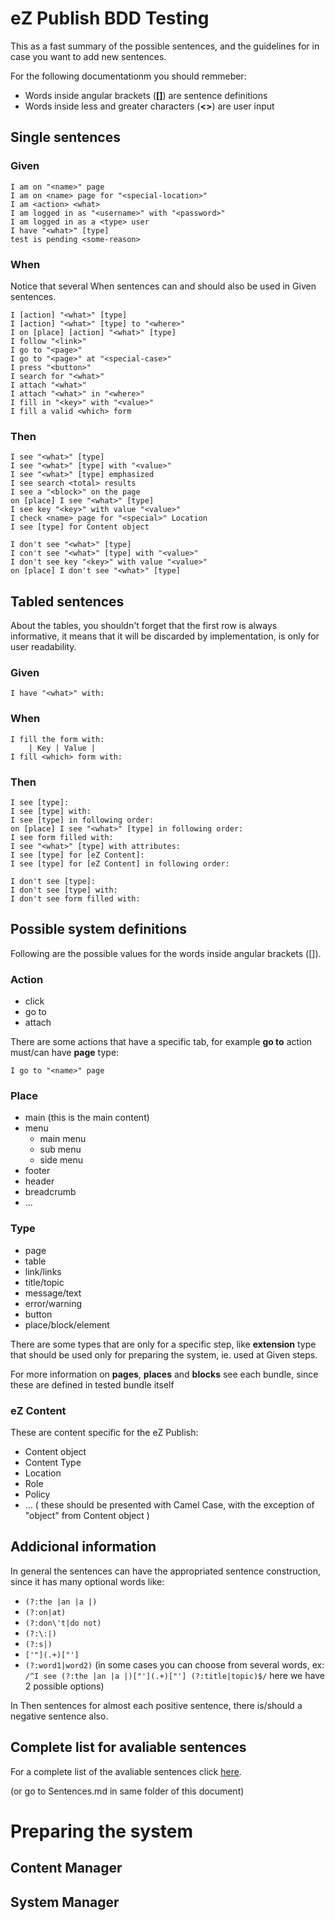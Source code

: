 # eZ Publish BDD Testing

This as a fast summary of the possible sentences,
and the guidelines for in case you want to add new sentences.

For the following documentationm you should remmeber:

* Words inside angular brackets (**[]**) are sentence definitions
* Words inside less and greater characters (**<>**) are user input



## Single sentences


### Given

    I am on "<name>" page
    I am on <name> page for "<special-location>"
    I am <action> <what>
    I am logged in as "<username>" with "<password>"
    I am logged in as a <type> user
    I have "<what>" [type]
    test is pending <some-reason>


### When

Notice that several When sentences can and should also be used in Given sentences.

    I [action] "<what>" [type]
    I [action] "<what>" [type] to "<where>"
    I on [place] [action] "<what>" [type]
    I follow "<link>"
    I go to "<page>"
    I go to "<page>" at "<special-case>"
    I press "<button>"
    I search for "<what>"
    I attach "<what>"
    I attach "<what>" in "<where>"
    I fill in "<key>" with "<value>"
    I fill a valid <which> form


### Then

    I see "<what>" [type]
    I see "<what>" [type] with "<value>"
    I see "<what>" [type] emphasized
    I see search <total> results
    I see a "<block>" on the page
    on [place] I see "<what>" [type]
    I see key "<key>" with value "<value>"
    I check <name> page for "<special>" Location
    I see [type] for Content object

    I don't see "<what>" [type]
    I con't see "<what>" [type] with "<value>"
    I don't see key "<key>" with value "<value>"
    on [place] I don't see "<what>" [type]



## Tabled sentences

About the tables, you shouldn't forget that the first row is always informative,
it means that it will be discarded by implementation, is only for user
readability.


### Given

    I have "<what>" with:


### When

    I fill the form with:
        | Key | Value |
    I fill <which> form with:


### Then

    I see [type]:
    I see [type] with:
    I see [type] in following order:
    on [place] I see "<what>" [type] in following order:
    I see form filled with:
    I see "<what>" [type] with attributes:
    I see [type] for [eZ Content]:
    I see [type] for [eZ Content] in following order:

    I don't see [type]:
    I don't see [type] with:
    I don't see form filled with:



## Possible system definitions

Following are the possible values for the words inside angular brackets ([]).


### Action
* click
* go to
* attach

There are some actions that have a specific tab, for example **go to** action
must/can have **page** type:

    I go to "<name>" page


### Place
* main (this is the main content)
* menu
    * main menu
    * sub menu
    * side menu
* footer
* header
* breadcrumb
* ...


### Type
* page
* table
* link/links
* title/topic
* message/text
* error/warning
* button
* place/block/element

There are some types that are only for a specific step, like **extension** type
that should be used only for preparing the system, ie. used at Given steps.

For more information on **pages**, **places** and **blocks** see each bundle,
since these are defined in tested bundle itself


### eZ Content

These are content specific for the eZ Publish:
* Content object
* Content Type
* Location
* Role
* Policy
* ...
( these should be presented with Camel Case, with the exception of "object" from
Content object )



## Addicional information

In general the sentences can have the appropriated sentence construction,
since it has many optional words like:
* ```(?:the |an |a |)```
* ```(?:on|at)```
* ```(?:don\'t|do not)```
* ```(?:\:|)```
* ```(?:s|)```
* ```['"](.+)["']```
* ```(?:word1|word2)``` (in some cases you can choose from several words,
ex: ```/^I see (?:the |an |a |)["'](.+)["'] (?:title|topic)$/``` here we have
2 possible options)

In Then sentences for almost each positive sentence, there is/should a negative
sentence also.


## Complete list for avaliable sentences

For a complete list of the avaliable sentences click [here](http://example.net/).

(or go to Sentences.md in same folder of this document)



# Preparing the system

## Content Manager

## System Manager